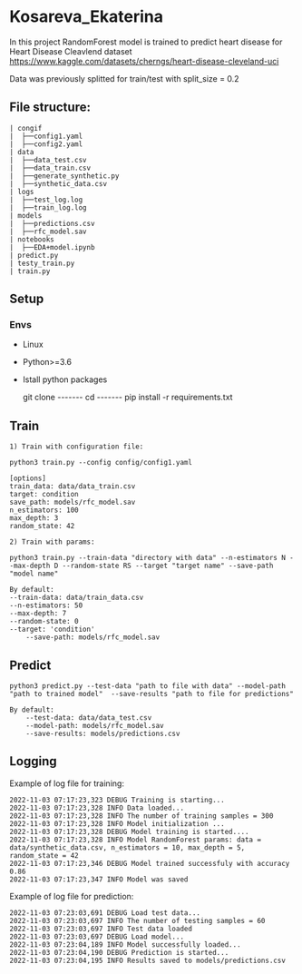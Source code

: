 # Kosareva_Ekaterina

In this project RandomForest model is trained to predict heart disease for Heart Disease Cleavlend dataset https://www.kaggle.com/datasets/cherngs/heart-disease-cleveland-uci

Data was previously splitted for train/test with split_size = 0.2

## File structure:

	| congif
	|  ├──config1.yaml
	|  ├──config2.yaml
	| data
	|  ├──data_test.csv
	|  ├──data_train.csv
	|  ├──generate_synthetic.py
	|  ├──synthetic_data.csv
	| logs
	|  ├──test_log.log
	|  ├──train_log.log
	| models
	|  ├──predictions.csv
	|  ├──rfc_model.sav
	| notebooks
	|  ├──EDA+model.ipynb
	| predict.py
	| testy_train.py
	| train.py

## Setup
### Envs
  - Linux
  - Python>=3.6
  - Istall python packages

	git clone -------
	cd -------
	pip install -r requirements.txt
       
## Train

	1) Train with configuration file:

	python3 train.py --config config/config1.yaml

	[options]
	train_data: data/data_train.csv
	target: condition
	save_path: models/rfc_model.sav
	n_estimators: 100
	max_depth: 3
	random_state: 42

	2) Train with params:

	python3 train.py --train-data "directory with data" --n-estimators N --max-depth D --random-state RS --target "target name" --save-path "model name"

	By default:
  	--train-data: data/train_data.csv
  	--n-estimators: 50
  	--max-depth: 7
  	--random-state: 0
  	--target: 'condition'
 		--save-path: models/rfc_model.sav 

## Predict

	python3 predict.py --test-data "path to file with data" --model-path "path to trained model"  --save-results "path to file for predictions"

	By default:
  		--test-data: data/data_test.csv
   		--model-path: models/rfc_model.sav
   		--save-results: models/predictions.csv

## Logging
Example of log file for training:
    
    2022-11-03 07:17:23,323 DEBUG Training is starting...
    2022-11-03 07:17:23,328 INFO Data loaded...
    2022-11-03 07:17:23,328 INFO The number of training samples = 300
    2022-11-03 07:17:23,328 INFO Model initialization ...
    2022-11-03 07:17:23,328 DEBUG Model training is started....
    2022-11-03 07:17:23,328 INFO Model RandomForest params: data = data/synthetic_data.csv, n_estimators = 10, max_depth = 5, random_state = 42
    2022-11-03 07:17:23,346 DEBUG Model trained successfuly with accuracy 0.86
    2022-11-03 07:17:23,347 INFO Model was saved

Example of log file for prediction:

    2022-11-03 07:23:03,691 DEBUG Load test data...
    2022-11-03 07:23:03,697 INFO The number of testing samples = 60
    2022-11-03 07:23:03,697 INFO Test data loaded
    2022-11-03 07:23:03,697 DEBUG Load model...
    2022-11-03 07:23:04,189 INFO Model successfully loaded...
    2022-11-03 07:23:04,190 DEBUG Prediction is started...
    2022-11-03 07:23:04,195 INFO Results saved to models/predictions.csv
